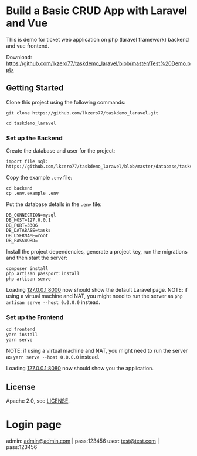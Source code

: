 # Build a Basic CRUD App with Laravel and Vue

This is demo for ticket web application on php (laravel framework) backend and vue frontend.

Download: https://github.com/lkzero77/taskdemo_laravel/blob/master/Test%20Demo.pptx

## Getting Started

Clone this project using the following commands:

```
git clone https://github.com/lkzero77/taskdemo_laravel.git

cd taskdemo_laravel
```

### Set up the Backend

Create the database and user for the project:

```
import file sql:  https://github.com/lkzero77/taskdemo_laravel/blob/master/database/tasks.sql
```

Copy the example `.env` file:

```
cd backend
cp .env.example .env
```

Put the database details in the `.env` file:

```
DB_CONNECTION=mysql
DB_HOST=127.0.0.1
DB_PORT=3306
DB_DATABASE=tasks
DB_USERNAME=root
DB_PASSWORD=
```

Install the project dependencies, generate a project key, run the migrations and then start the server:

```
composer install
php artisan passport:install
php artisan serve
```

Loading [127.0.0.1:8000](127.0.0.1:8000) now should show the default Laravel page.
NOTE: if using a virtual machine and NAT, you might need to run the server as `php artisan serve --host 0.0.0.0` instead.

### Set up the Frontend

```
cd frontend
yarn install
yarn serve
```

NOTE: if using a virtual machine and NAT, you might need to run the server as `yarn serve --host 0.0.0.0` instead.

Loading [127.0.0.1:8080](127.0.0.1:8080) now should show you the application.


## License

Apache 2.0, see [LICENSE](LICENSE).


# Login page

admin: admin@admin.com | pass:123456
user: test@test.com | pass:123456
